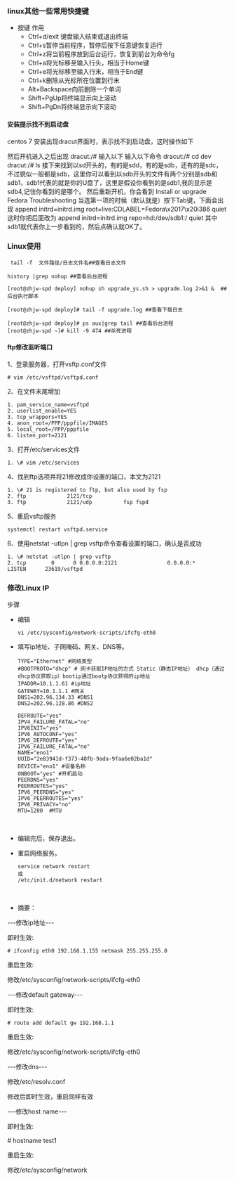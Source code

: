 

### linux其他一些常用快捷键

* 按键	作用
  * Ctrl+d/exit 键盘输入结束或退出终端
  * Ctrl+s暂停当前程序，暂停后按下任意键恢复运行
  * Ctrl+z将当前程序放到后台运行，恢复到前台为命令fg
  * Ctrl+a将光标移至输入行头，相当于Home键
  * Ctrl+e将光标移至输入行末，相当于End键
  * Ctrl+k删除从光标所在位置到行末
  * Alt+Backspace向前删除一个单词
  * Shift+PgUp将终端显示向上滚动
  * Shift+PgDn将终端显示向下滚动


#### 安装提示找不到启动盘

centos 7 安装出现dracut界面时，表示找不到启动盘，这时操作如下

然后开机进入之后出现
dracut:/#
输入以下
输入以下命令
dracut:/# cd dev
dracut:/# ls
接下来找到以sd开头的，有的是sdd，有的是sdb，还有的是sdc，不过貌似一般都是sdb，这里你可以看到以sdb开头的文件有两个分别是sdb和sdb1，sdb1代表的就是你的U盘了，这里是假设你看到的是sdb1,我的显示是sdb4,记住你看到的是哪个。
然后重新开机，你会看到
Install or upgrade Fedora
Troubleshooting
当选第一项的时候（默认就是）按下Tab键，下面会出现
append initrd=initrd.img root=live:CDLABEL=Fedora\x2017\x20i386 quiet
这时你把后面改为
append initrd=initrd.img repo=hd:/dev/sdb1:/ quiet
其中sdb1就代表你上一步看到的，然后点确认就OK了。



### Linux使用

~~~shell
 tail -f  文件路径/日志文件名##查看日志文件
~~~

~~~shell
history |grep nohup ##查看后台进程
~~~

~~~shell
[root@zhjw-spd deploy] nohup sh upgrade_ys.sh > upgrade.log 2>&1 &  ##后台执行脚本
~~~
~~~shell
[root@zhjw-spd deploy]# tail -f upgrade.log ##查看下载日志
~~~

~~~shell
[root@zhjw-spd deploy]# ps aux|grep tail ##查看后台进程
[root@zhjw-spd ~]# kill -9 474 ##杀死进程
~~~



#### ftp修改监听端口

1、登录服务器，打开vsftp.conf文件

~~~shell
# vim /etc/vsftpd/vsftpd.conf  
~~~

2、在文件末尾增加

~~~shell
1. pam_service_name=vsftpd  
2. userlist_enable=YES  
3. tcp_wrappers=YES  
4. anon_root=/PPP/pppfile/IMAGES  
5. local_root=/PPP/pppfile  
6. listen_port=2121  

~~~

3、打开/etc/services文件
~~~shell
1. \# vim /etc/services  
~~~
4、找到ftp选项并将21修改成你设置的端口，本文为2121
~~~shell
1. \# 21 is registered to ftp, but also used by fsp  
2. ftp             2121/tcp  
3. ftp             2121/udp          fsp fspd  
~~~
5、重启vsftp服务
~~~shell
systemctl restart vsftpd.service
~~~

6、使用netstat -utlpn | grep vsftp命令查看设置的端口，确认是否成功

~~~shell
1. \# netstat -utlpn | grep vsftp  
2. tcp        0      0 0.0.0.0:2121                0.0.0.0:*                   LISTEN      23619/vsftpd  
~~~
### 修改Linux IP

步骤

* 编辑

  ~~~shell
  vi /etc/sysconfig/network-scripts/ifcfg-eth0
  ~~~

* 填写ip地址、子网掩码、网关、DNS等。

  ~~~shell
  TYPE="Ethernet" #网络类型
  #BOOTPROTO="dhcp" # 网卡获取IP地址的方式 Static（静态IP地址） dhcp（通过dhcp协议获取ip）bootip通过bootp协议获得的ip地址 
  IPADDR=10.1.1.61 #ip地址
  GATEWAY=10.1.1.1 #网关
  DNS1=202.96.134.33 #DNS1
  DNS2=202.96.128.86 #DNS2

  DEFROUTE="yes" 
  IPV4_FAILURE_FATAL="no"
  IPV6INIT="yes"
  IPV6_AUTOCONF="yes"
  IPV6_DEFROUTE="yes"
  IPV6_FAILURE_FATAL="no"
  NAME="eno1" 
  UUID="2e83941d-f373-48fb-9ada-9faa6e02ba1d"
  DEVICE="eno1" #设备名称
  ONBOOT="yes" #开机启动
  PEERDNS="yes"
  PEERROUTES="yes"
  IPV6_PEERDNS="yes"
  IPV6_PEERROUTES="yes"
  IPV6_PRIVACY="no"
  MTU=1200  #MTU
  ~~~

  ​

* 编辑完后，保存退出。

* 重启网络服务。

  ~~~shell
  service network restart
  或
  /etc/init.d/network restart
  ~~~

  ​

* 摘要：

---修改ip地址---

即时生效:
~~~shell
# ifconfig eth0 192.168.1.155 netmask 255.255.255.0
~~~
重启生效:

修改/etc/sysconfig/network-scripts/ifcfg-eth0

---修改default gateway---

即时生效:

~~~shell
# route add default gw 192.168.1.1
~~~

重启生效:

修改/etc/sysconfig/network-scripts/ifcfg-eth0

---修改dns---

修改/etc/resolv.conf

修改后即时生效，重启同样有效

---修改host name---

即时生效:

\# hostname test1

重启生效:

修改/etc/sysconfig/network